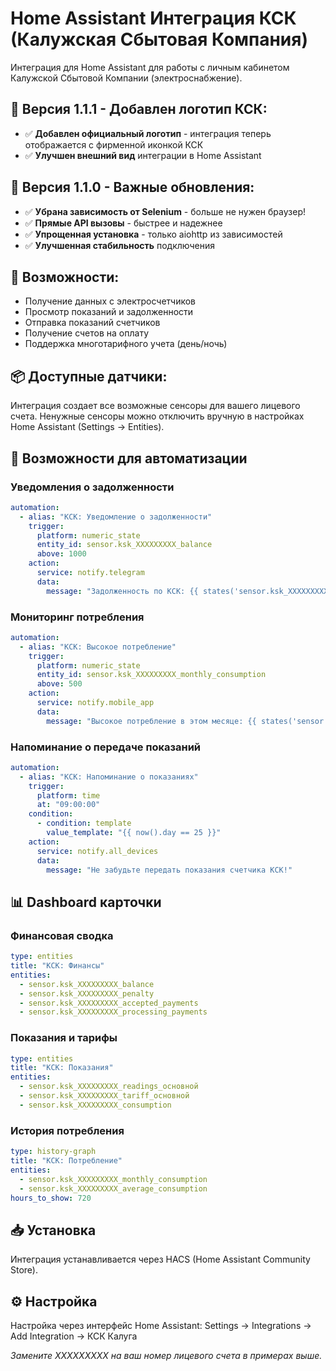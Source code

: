 # Home Assistant Интеграция КСК (Калужская Сбытовая Компания)

Интеграция для Home Assistant для работы с личным кабинетом Калужской Сбытовой Компании (электроснабжение).

## 🎉 **Версия 1.1.1 - Добавлен логотип КСК:**
- ✅ **Добавлен официальный логотип** - интеграция теперь отображается с фирменной иконкой КСК
- ✅ **Улучшен внешний вид** интеграции в Home Assistant

## 🎉 **Версия 1.1.0 - Важные обновления:**
- ✅ **Убрана зависимость от Selenium** - больше не нужен браузер!
- ✅ **Прямые API вызовы** - быстрее и надежнее
- ✅ **Упрощенная установка** - только aiohttp из зависимостей
- ✅ **Улучшенная стабильность** подключения

## 🔧 **Возможности:**
- Получение данных с электросчетчиков
- Просмотр показаний и задолженности
- Отправка показаний счетчиков
- Получение счетов на оплату
- Поддержка многотарифного учета (день/ночь)

## 📦 **Доступные датчики:**
Интеграция создает все возможные сенсоры для вашего лицевого счета. Ненужные сенсоры можно отключить вручную в настройках Home Assistant (Settings → Entities).

## 🚀 **Возможности для автоматизации**

### Уведомления о задолженности
```yaml
automation:
  - alias: "КСК: Уведомление о задолженности"
    trigger:
      platform: numeric_state
      entity_id: sensor.ksk_XXXXXXXXX_balance
      above: 1000
    action:
      service: notify.telegram
      data:
        message: "Задолженность по КСК: {{ states('sensor.ksk_XXXXXXXXX_balance') }} руб"
```

### Мониторинг потребления
```yaml
automation:
  - alias: "КСК: Высокое потребление"
    trigger:
      platform: numeric_state
      entity_id: sensor.ksk_XXXXXXXXX_monthly_consumption
      above: 500
    action:
      service: notify.mobile_app
      data:
        message: "Высокое потребление в этом месяце: {{ states('sensor.ksk_XXXXXXXXX_monthly_consumption') }} кВт⋅ч"
```

### Напоминание о передаче показаний
```yaml
automation:
  - alias: "КСК: Напоминание о показаниях"
    trigger:
      platform: time
      at: "09:00:00"
    condition:
      - condition: template
        value_template: "{{ now().day == 25 }}"
    action:
      service: notify.all_devices
      data:
        message: "Не забудьте передать показания счетчика КСК!"
```

## 📊 **Dashboard карточки**

### Финансовая сводка
```yaml
type: entities
title: "КСК: Финансы"
entities:
  - sensor.ksk_XXXXXXXXX_balance
  - sensor.ksk_XXXXXXXXX_penalty
  - sensor.ksk_XXXXXXXXX_accepted_payments
  - sensor.ksk_XXXXXXXXX_processing_payments
```

### Показания и тарифы
```yaml
type: entities
title: "КСК: Показания"
entities:
  - sensor.ksk_XXXXXXXXX_readings_основной
  - sensor.ksk_XXXXXXXXX_tariff_основной
  - sensor.ksk_XXXXXXXXX_consumption
```

### История потребления
```yaml
type: history-graph
title: "КСК: Потребление"
entities:
  - sensor.ksk_XXXXXXXXX_monthly_consumption
  - sensor.ksk_XXXXXXXXX_average_consumption
hours_to_show: 720
```

## 📥 **Установка**
Интеграция устанавливается через HACS (Home Assistant Community Store).

## ⚙️ **Настройка**
Настройка через интерфейс Home Assistant: Settings → Integrations → Add Integration → КСК Калуга

*Замените XXXXXXXXX на ваш номер лицевого счета в примерах выше.* 